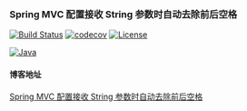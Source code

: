 ### Spring MVC 配置接收 String 参数时自动去除前后空格
[![Build Status](https://travis-ci.com/ghthou/spring-mvc-string-trim-samples.svg?branch=master)](https://travis-ci.com/ghthou/spring-mvc-string-trim-samples)
[![codecov](https://codecov.io/gh/ghthou/spring-mvc-string-trim-samples/branch/master/graph/badge.svg)](https://codecov.io/gh/ghthou/spring-mvc-string-trim-samples)
[![License](https://img.shields.io/github/license/ghthou/spring-mvc-string-trim-samples.svg)](https://github.com/ghthou/spring-mvc-string-trim-samples/blob/master/LICENSE)


[![Java](https://img.shields.io/badge/java-1.8-blue.svg)](#)

#### 博客地址
[Spring MVC 配置接收 String 参数时自动去除前后空格](https://ghthou.github.io/2018/10/04/Spring-MVC-%E9%85%8D%E7%BD%AE%E6%8E%A5%E6%94%B6-String-%E5%8F%82%E6%95%B0%E6%97%B6%E8%87%AA%E5%8A%A8%E5%8E%BB%E9%99%A4%E5%89%8D%E5%90%8E%E7%A9%BA%E6%A0%BC/)
